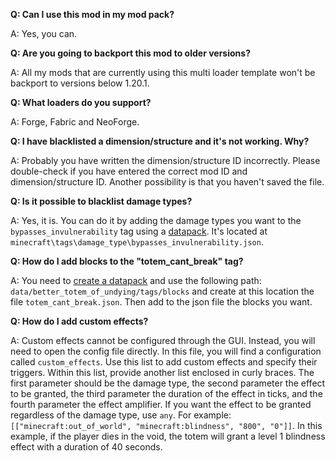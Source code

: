 **Q: Can I use this mod in my mod pack?**

A: Yes, you can.

**Q: Are you going to backport this mod to older versions?**

A: All my mods that are currently using this multi loader template won't be backport to versions below 1.20.1.

**Q: What loaders do you support?**

A: Forge, Fabric and NeoForge.

**Q: I have blacklisted a dimension/structure and it's not working. Why?**

A: Probably you have written the dimension/structure ID incorrectly. Please double-check if you have entered the correct mod ID and dimension/structure ID. Another possibility is that you haven't saved the file.

**Q: Is it possible to blacklist damage types?**

A: Yes, it is. You can do it by adding the damage types you want to the `bypasses_invulnerability` tag using a [datapack](https://minecraft.fandom.com/wiki/Tutorials/Creating_a_data_pack). It's located at `minecraft\tags\damage_type\bypasses_invulnerability.json`.

**Q: How do I add blocks to the "totem_cant_break" tag?**

A: You need to [create a datapack](https://minecraft.fandom.com/wiki/Tutorials/Creating_a_data_pack) and use the following path: `data/better_totem_of_undying/tags/blocks` and create at this location the file `totem_cant_break.json`. Then add to the json file the blocks you want.

**Q: How do I add custom effects?**

A: Custom effects cannot be configured through the GUI. Instead, you will need to open the config file directly. In this file, you will find a configuration called `custom_effects`. Use this list to add custom effects and specify their triggers. Within this list, provide another list enclosed in curly braces. The first parameter should be the damage type, the second parameter the effect to be granted, the third parameter the duration of the effect in ticks, and the fourth parameter the effect amplifier. If you want the effect to be granted regardless of the damage type, use `any`. For example: `[["minecraft:out_of_world", "minecraft:blindness", "800", "0"]]`. In this example, if the player dies in the void, the totem will grant a level 1 blindness effect with a duration of 40 seconds.
